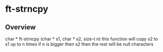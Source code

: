 # ft-strncpy

## Overview
char * ft-strncpy (char * s1, char * s2, size-t n)
this function will copy s2 to s1 up to n times if n is bigger then s2 then the rest will be null characters
